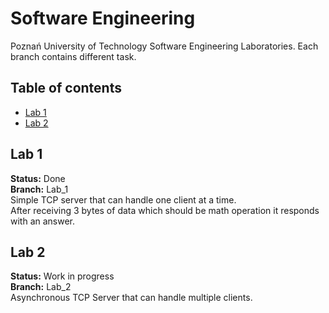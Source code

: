 # Software Engineering
Poznań University of Technology Software Engineering Laboratories. Each branch contains different task.

## Table of contents
* [Lab 1](#lab-1)
* [Lab 2](#lab-2)

## Lab 1
<b>Status:</b> Done<br>
<b>Branch:</b> Lab_1<br>
Simple TCP server that can handle one client at a time. <br>
After receiving 3 bytes of data which should be math operation it responds with an answer.

## Lab 2
<b>Status:</b> Work in progress <br>
<b>Branch:</b> Lab_2<br>
Asynchronous TCP Server that can handle multiple clients. 
